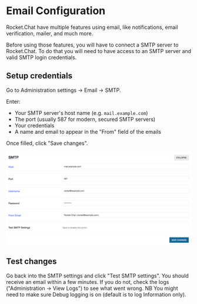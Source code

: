 # Email Configuration

Rocket.Chat have multiple features using email, like notifications, email verification, mailer, and much more.

Before using those features, you will have to connect a SMTP server to Rocket.Chat. To do that you will need to have access to an SMTP server and valid SMTP login credentials.

## Setup credentials

Go to Administration settings -> Email -> SMTP.

Enter:

- Your SMTP server's host name (e.g. `mail.example.com`)
- The port (usually 587 for modern, secured SMTP servers)
- Your credentials
- A name and email to appear in the "From" field of the emails

Once filled, click "Save changes".

![SMTP server configuration.](email-1.png)

## Test changes

Go back into the SMTP settings and click "Test SMTP settings". You should receive an email within a few minutes. If you do not, check the logs ("Administration -> View Logs") to see what went wrong. NB You might need to make sure Debug logging is on (default is to log Information only).
